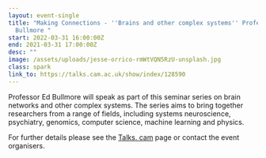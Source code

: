 ```yaml
---
layout: event-single
title: "Making Connections - ''Brains and other complex systems'' Professor Ed
  Bullmore "
start: 2022-03-31 16:00:00Z
end: 2021-03-31 17:00:00Z
desc: ""
image: /assets/uploads/jesse-orrico-rmWtVQN5RzU-unsplash.jpg
class: spark
link_to: https://talks.cam.ac.uk/show/index/128590
---
```

Professor Ed Bullmore will speak as part of this seminar series on brain networks and other complex systems. The series aims to bring together researchers from a range of fields, including systems neuroscience, psychiatry, genomics, computer science, machine learning and physics.

For further details please see the [Talks. cam](https://talks.cam.ac.uk/talk/index/195388) page or contact the event organisers.